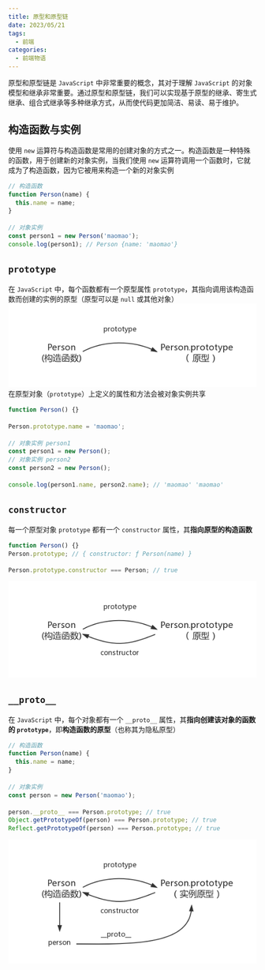 ```yaml
---
title: 原型和原型链
date: 2023/05/21
tags:
  - 前端
categories:
  - 前端物语
---
```


原型和原型链是 `JavaScript` 中非常重要的概念，其对于理解 `JavaScript` 的对象模型和继承非常重要。通过原型和原型链，我们可以实现基于原型的继承、寄生式继承、组合式继承等多种继承方式，从而使代码更加简洁、易读、易于维护。

## 构造函数与实例

使用 `new` 运算符与构造函数是常用的创建对象的方式之一。构造函数是一种特殊的函数，用于创建新的对象实例，当我们使用 `new` 运算符调用一个函数时，它就成为了构造函数，因为它被用来构造一个新的对象实例

```javascript
// 构造函数
function Person(name) {
  this.name = name;
}

// 对象实例
const person1 = new Person('maomao');
console.log(person1); // Person {name: 'maomao'}
```

<custom-block title="构造函数的特征" content="<ol><li>函数名通常以大写字母开头，以便将其与普通函数区分开来（本质上没有任何区别） <ol><li><strong>使用 <code>new</code> 运算符生成实例的函数就是构造函数</strong></li><li><strong>直接调用的函数就是普通函数</strong></li></ol></li><li>构造函数中通常使用 <code>this</code> 关键字来指代将要创建的对象实例</li><li>构造函数中通常使用属性或方法来定义新对象实例的状态和行为</li></ol>"></custom-block>

## `prototype`

在 `JavaScript` 中，每个函数都有一个原型属性 `prototype`，其指向调用该构造函数而创建的实例的原型（原型可以是 `null` 或其他对象）
![](../img/prototype-1.png)
在原型对象（`prototype`）上定义的属性和方法会被对象实例共享

```javascript
function Person() {}

Person.prototype.name = 'maomao';

// 对象实例 person1
const person1 = new Person();
// 对象实例 person2
const person2 = new Person();

console.log(person1.name, person2.name); // 'maomao' 'maomao'
```

## `constructor`

每一个原型对象 `prototype` 都有一个 `constructor` 属性，其**指向原型的构造函数**

```javascript
function Person() {}
Person.prototype; // { constructor: ƒ Person(name) }

Person.prototype.constructor === Person; // true
```

![](../img/prototype-2.png)

## `__proto__`

在 `JavaScript` 中，每个对象都有一个 `__proto__` 属性，其**指向创建该对象的函数的 `prototype`**，即**构造函数的原型**（也称其为隐私原型）
<custom-block title="__proto__ 注意点" content="<div><code>__proto__</code> 用来读取或设置当前对象的原型对象，其本质上是一个内部属性，不是一个正式的对外的 <code>API</code>，只是由于浏览器广泛支持，才被加入了 <code>ES6</code> 以确保 <code>Web</code> 浏览器的兼容性，同时该属性已不推荐使用，在实际开发中更推荐使用 ES6 提供的 <code>JavaScript</code></div><ul><li>读取当前对象的原型对象 <ul><li><a href='https://developer.mozilla.org/zh-CN/docs/Web/JavaScript/Reference/Global_Objects/Object/getPrototypeOf' target='_blank'>Object.getPrototypeOf</a></li><li><a href='https://developer.mozilla.org/zh-CN/docs/Web/JavaScript/Reference/Global_Objects/Reflect/getPrototypeOf' target='_blank'>Reflect.getPrototypeOf</a></li></ul></li><li>设置当前对象的原型对象 <ul><li><a href='https://developer.mozilla.org/zh-CN/docs/Web/JavaScript/Reference/Global_Objects/Object/setPrototypeOf' target='_blank'>Object.setPrototypeOf</a></li><li><a href='https://developer.mozilla.org/zh-CN/docs/Web/JavaScript/Reference/Global_Objects/Reflect/setPrototypeOf' target='_blank'>Reflect.setPrototypeOf</a></li></ul></li></ul>"></custom-block>

```javascript
// 构造函数
function Person(name) {
  this.name = name;
}

// 对象实例
const person = new Person('maomao');

person.__proto__ === Person.prototype; // true
Object.getPrototypeOf(person) === Person.prototype; // true
Reflect.getPrototypeOf(person) === Person.prototype; // true
```

![](../img/prototype-3.png)
